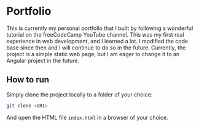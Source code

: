 # Portfolio

This is currently my personal portfolio that I built by following a wonderful tutorial on the freeCodeCamp YouTube channel. This was my first real experience in web development, and I learned a lot. I modified the code base since then and I will continue to do so in the future. Currently, the project is a simple static web page, but I am eager to change it to an Angular project in the future.

## How to run 

Simply clone the project locally to a folder of your choice:

```sh
git clone <URI>
```

And open the HTML file `index.html` in a browser of your choice.

